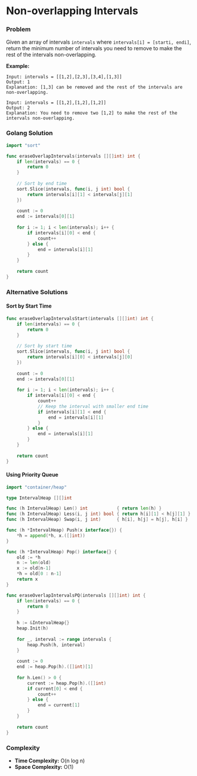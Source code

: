 # Non-overlapping Intervals

### Problem
Given an array of intervals `intervals` where `intervals[i] = [starti, endi]`, return the minimum number of intervals you need to remove to make the rest of the intervals non-overlapping.

**Example:**
```
Input: intervals = [[1,2],[2,3],[3,4],[1,3]]
Output: 1
Explanation: [1,3] can be removed and the rest of the intervals are non-overlapping.

Input: intervals = [[1,2],[1,2],[1,2]]
Output: 2
Explanation: You need to remove two [1,2] to make the rest of the intervals non-overlapping.
```

### Golang Solution

```go
import "sort"

func eraseOverlapIntervals(intervals [][]int) int {
    if len(intervals) == 0 {
        return 0
    }
    
    // Sort by end time
    sort.Slice(intervals, func(i, j int) bool {
        return intervals[i][1] < intervals[j][1]
    })
    
    count := 0
    end := intervals[0][1]
    
    for i := 1; i < len(intervals); i++ {
        if intervals[i][0] < end {
            count++
        } else {
            end = intervals[i][1]
        }
    }
    
    return count
}
```

### Alternative Solutions

#### **Sort by Start Time**
```go
func eraseOverlapIntervalsStart(intervals [][]int) int {
    if len(intervals) == 0 {
        return 0
    }
    
    // Sort by start time
    sort.Slice(intervals, func(i, j int) bool {
        return intervals[i][0] < intervals[j][0]
    })
    
    count := 0
    end := intervals[0][1]
    
    for i := 1; i < len(intervals); i++ {
        if intervals[i][0] < end {
            count++
            // Keep the interval with smaller end time
            if intervals[i][1] < end {
                end = intervals[i][1]
            }
        } else {
            end = intervals[i][1]
        }
    }
    
    return count
}
```

#### **Using Priority Queue**
```go
import "container/heap"

type IntervalHeap [][]int

func (h IntervalHeap) Len() int           { return len(h) }
func (h IntervalHeap) Less(i, j int) bool { return h[i][1] < h[j][1] }
func (h IntervalHeap) Swap(i, j int)      { h[i], h[j] = h[j], h[i] }

func (h *IntervalHeap) Push(x interface{}) {
    *h = append(*h, x.([]int))
}

func (h *IntervalHeap) Pop() interface{} {
    old := *h
    n := len(old)
    x := old[n-1]
    *h = old[0 : n-1]
    return x
}

func eraseOverlapIntervalsPQ(intervals [][]int) int {
    if len(intervals) == 0 {
        return 0
    }
    
    h := &IntervalHeap{}
    heap.Init(h)
    
    for _, interval := range intervals {
        heap.Push(h, interval)
    }
    
    count := 0
    end := heap.Pop(h).([]int)[1]
    
    for h.Len() > 0 {
        current := heap.Pop(h).([]int)
        if current[0] < end {
            count++
        } else {
            end = current[1]
        }
    }
    
    return count
}
```

### Complexity
- **Time Complexity:** O(n log n)
- **Space Complexity:** O(1)
